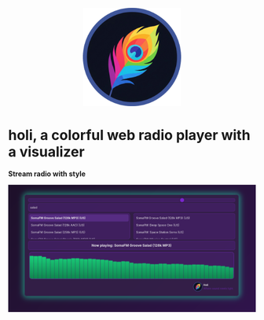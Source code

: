 <p align="center">
  <img src="https://github.com/visnudeva/holi/blob/06751fab1f481356461acee70c99a3bfb15f46fb/holi.png" width="200">
</p>

# holi, a colorful web radio player with a visualizer
**Stream radio with style**

<p align="center">
  <img src="https://raw.githubusercontent.com/visnudeva/holi/aa23b715c77ee0846908fe796def8f465c213b16/Screenshot.png" width="1000">
</p>
